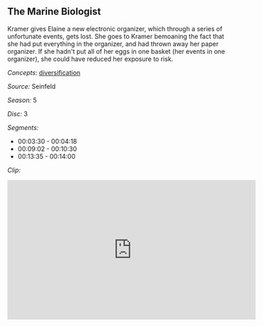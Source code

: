 ## The Marine Biologist

Kramer gives Elaine a new electronic organizer, which through a series of unfortunate events, gets lost.  She goes to Kramer bemoaning the fact that she had put everything in the organizer, and had thrown away her paper organizer.  If she hadn't put all of her eggs in one basket (her events in one organizer), she could have reduced her exposure to risk.

*Concepts:*
[diversification](/concept/diversification/)

*Source:* Seinfeld

*Season:* 5

*Disc:* 3

*Segments:*

 * 00:03:30 - 00:04:18
 * 00:09:02 - 00:10:30
 * 00:13:35 - 00:14:00

*Clip:*

<iframe width="560" height="315" src="https://criticalcommons.org/embed?m=eGaNnXoFS" frameborder="0" allowfullscreen></iframe>
